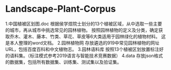 # Landscape-Plant-Corpus
1.中国植被区划图.doc
  根据侯学煜院士划分的13个植被区域，从中选取一些主要的城市，再从城市中挑选常见的园林植物。
  按照园林植物的定义及分类，确定获取乔木、灌木、藤本、竹类、草花、草皮等6大类适用于园林绿化的植物材料。
  这是本人整理的word文档。
2.园林植物网
  存放遴选的919中常见园林植物的网址URL，包括百度百科和中文植物志。
3.园林语料库
  按照13个植被区划放置标注好的语料集。（标注模式参考2019语言与智能技术竞赛数据）
4.data
  存放json格式的数据集，包括所有数据集、训练集、测试集以及验证集。
